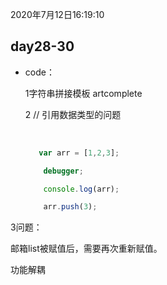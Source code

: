 2020年7月12日16:19:10

## day28-30

- code：

  1字符串拼接模板
  artcomplete

  2 //  引用数据类型的问题

  ​ 

  ```javascript
     var arr = [1,2,3];
  
      debugger;
  
      console.log(arr);
  
      arr.push(3);
  
  ```

  

3问题：

邮箱list被赋值后，需要再次重新赋值。

功能解耦